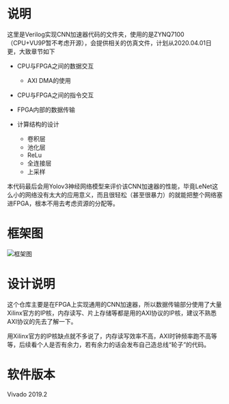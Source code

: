 # 说明
  这里是Verilog实现CNN加速器代码的文件夹，使用的是ZYNQ7100（CPU+VU9P暂不考虑开源），会提供相关的仿真文件，计划从2020.04.01日更，大致章节如下
  * CPU与FPGA之间的数据交互
  
    * AXI DMA的使用
  * CPU与FPGA之间的指令交互
  * FPGA内部的数据传输
  * 计算结构的设计
    
    * 卷积层
    * 池化层
    * ReLu
    * 全连接层
    * 上采样

  本代码最后会用Yolov3神经网络模型来评价该CNN加速器的性能，毕竟LeNet这么小的网络没有太大的应用意义，而且很轻松（甚至很暴力）的就能把整个网络塞进FPGA，根本不用去考虑资源的分配等。

# 框架图
![框架图](https://i.loli.net/2020/04/02/vat8UJ15WN4yEjb.png)

# 设计说明
   这个仓库主要是在FPGA上实现通用的CNN加速器，所以数据传输部分使用了大量Xilinx官方的IP核，内存读写、片上存储等都是用的AXI协议的IP核，建议不熟悉AXI协议的先去了解一下。

   用Xilinx官方的IP核缺点就不多说了，内存读写效率不高，AXI时钟频率跑不高等等，后续看个人是否有余力，若有余力的话会发布自己造总线“轮子”的代码。

# 软件版本
  Vivado 2019.2
